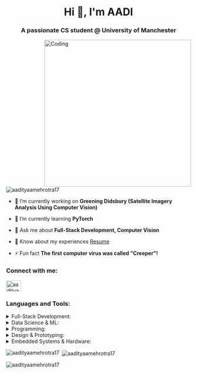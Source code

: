 <h1 align="center">Hi 👋, I'm AADI</h1>
<h3 align="center">A passionate CS student @ University of Manchester</h3>
<img align="right" alt="Coding" width="400" src="https://user-images.githubusercontent.com/69011963/137184767-79a13ec7-1bb3-4341-a6da-3a149c9c159a.gif">

<p align="left"> <img src="https://komarev.com/ghpvc/?username=aadityaamehrotra17&label=Profile%20views&color=0e75b6&style=flat" alt="aadityaamehrotra17" /> </p>

- 🔭 I’m currently working on **Greening Didsbury (Satellite Imagery Analysis Using Computer Vision)**

- 🌱 I’m currently learning **PyTorch**

- 💬 Ask me about **Full-Stack Development, Computer Vision**

- 📄 Know about my experiences [Resume](https://drive.google.com/file/d/1pxFiVSOgMTNfSq2DlKy9A8mCdQwZeIf9/view?usp=sharing)

- ⚡ Fun fact **The first computer virus was called "Creeper"!**

<h3 align="left">Connect with me:</h3>
<p align="left">
<a href="https://linkedin.com/in/aadityaa-mehrotra" target="blank"><img align="center" src="https://raw.githubusercontent.com/rahuldkjain/github-profile-readme-generator/master/src/images/icons/Social/linked-in-alt.svg" alt="aadityaa-mehrotra" height="30" width="40" /></a>
</p>

<h3 align="left">Languages and Tools:</h3>
<details>
  <summary>Full-Stack Development:</summary>
  MERN Stack | Tailwind | Bootstrap | Typescript | Django | SQL | PHP | Leaflet
</details>
<details>
  <summary>Data Science & ML:</summary>
  NumPy | Pandas | Matplotlib | Seaborn | Plotly | scikit-learn | TensorFlow | PyTorch | Fastai library | Transformers (Hugging Face) | Scrapy | OpenCV
</details>
<details>
  <summary>Programming:</summary>
  Python | Java | C | ARM Assembly | R | DSA
</details>
<details>
  <summary>Design & Prototyping:</summary>
  Adobe XD | Figma
</details>
<details>
  <summary>Embedded Systems & Hardware:</summary>
  STM32 | Verilog
</details>

<p><img align="left" src="https://github-readme-stats.vercel.app/api/top-langs?username=aadityaamehrotra17&show_icons=true&locale=en&layout=compact" alt="aadityaamehrotra17" /></p>

<p>&nbsp;<img align="center" src="https://github-readme-stats.vercel.app/api?username=aadityaamehrotra17&show_icons=true&locale=en" alt="aadityaamehrotra17" /></p>

<p><img align="center" src="https://github-readme-streak-stats.herokuapp.com/?user=aadityaamehrotra17&" alt="aadityaamehrotra17" /></p>
